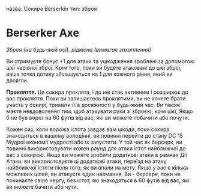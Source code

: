назва: Сокира Berserker тип: зброя

# Berserker Axe
_Зброя (на будь-якій осі), рідкісна (вимагає захоплення)_

Ви отримуєте бонус +1 для атаки та ушкодження зроблені за допомогою цієї чарівної зброї. Крім того, поки ви будете атаковані до цієї зброї, ваша точка дотику збільшується на 1 для кожного рівня, який ви досягли.

**Прокляття.** Ця сокира проклята, і до неї стає активним і розширює до вас прокляття. Поки ви залишаєтесь проклятими, ви не хочете брати участь у сокирі, тримати її в досяжності у будь-який час. Ви також маєте невдоволення тим, щоб атакувати рухи зі зброєю, крім цієї, Якщо б не був ворог на 60 футів від вас, які ви можете побачити або почути.

Кожен раз, коли ворожа істота завдає вам шкоди, поки сокира знаходиться в вашому володінні, ви повинні перейти до стану DC 15 Мудрої економії мудрості або їх запустити. У той час як берсерк, ви повинні використовувати кожен раунд для атаки істот найближчої до вас з сокирою. Якщо ви можете зробити додаткові атаки в рамках Дії Атаки, ви використовуєте ці додаткові атаки, переїзд на атаку найближчої істоти після того, як ви впали на мету. Якщо у вас є кілька можливих цілей, ви атакуєте один навмання. Ви - берсерк, поки не починаєте свою чергу, без істот, які знаходяться в 60 футів від вас, які ви можете бачити або чути. 